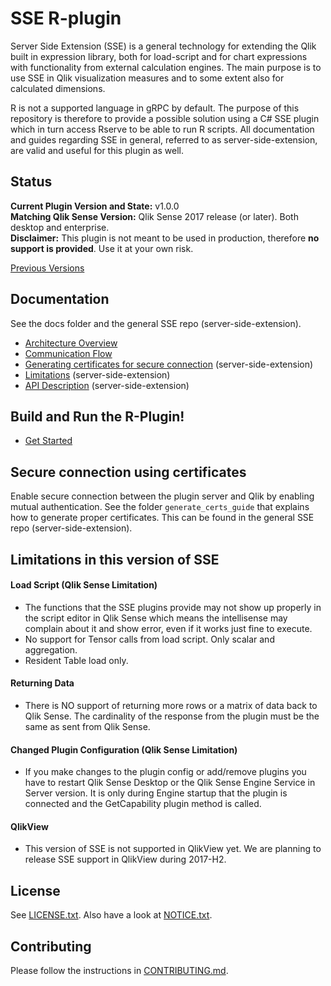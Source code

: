 # SSE R-plugin

Server Side Extension (SSE) is a general technology for extending the Qlik built in expression library, both for load-script and for chart expressions with functionality from external calculation engines. The main purpose is to use SSE in Qlik visualization measures and to some extent also for calculated dimensions.

R is not a supported language in gRPC by default. The purpose of this repository is therefore to provide a possible solution using a C# SSE plugin which in turn access Rserve to be able to run R scripts. All documentation and guides regarding SSE in general, referred to as server-side-extension, are valid and useful for this plugin as well.

## Status
**Current Plugin Version and State:** v1.0.0  
**Matching Qlik Sense Version:** Qlik Sense 2017 release (or later). Both desktop and enterprise.  
**Disclaimer:** This plugin is not meant to be used in production, therefore **no support is provided**. Use it at your own risk.  

[Previous Versions](docs/versions.md)

## Documentation
See the docs folder and the general SSE repo (server-side-extension). 

* [Architecture Overview](docs/overview.md)
* [Communication Flow](docs/communication_flow.md)
* [Generating certificates for secure connection](https://github.com/qlik-oss/server-side-extension/blob/master/generate_certs_guide/README.md) (server-side-extension)
* [Limitations](https://github.com/qlik-oss/server-side-extension/blob/master/docs/limitations.md) (server-side-extension)
* [API Description](https://github.com/qlik-oss/server-side-extension/blob/master/docs/SSE_Protocol.md) (server-side-extension)

## Build and Run the R-Plugin!

* [Get Started](GetStarted.md)

## Secure connection using certificates
Enable secure connection between the plugin server and Qlik by enabling mutual authentication. See the folder `generate_certs_guide` that explains how to generate proper certificates. This can be found in the general SSE repo (server-side-extension). 

## Limitations in this version of SSE
 
#### Load Script (Qlik Sense Limitation)
- The functions that the SSE plugins provide may not show up properly in the script editor in Qlik Sense which means the intellisense may complain about it and show error, even if it works just fine to execute.
- No support for Tensor calls from load script. Only scalar and aggregation.
- Resident Table load only.

#### Returning Data
- There is NO support of returning more rows or a matrix of data back to Qlik Sense. The cardinality of the response from the plugin must be the same as sent from Qlik Sense.

#### Changed Plugin Configuration (Qlik Sense Limitation)
- If you make changes to the plugin config or add/remove plugins you have to restart Qlik Sense Desktop or the Qlik Sense Engine Service in Server version. It is only during Engine startup that the plugin is connected and the GetCapability plugin method is called.

#### QlikView
- This version of SSE is not supported in QlikView yet. We are planning to release SSE support in QlikView during 2017-H2.


## License
See [LICENSE.txt](LICENSE.txt).
Also have a look at [NOTICE.txt](NOTICE.txt).

## Contributing
Please follow the instructions in [CONTRIBUTING.md](.github/CONTRIBUTING.md).
